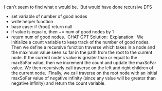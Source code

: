 I can't seem to find what x would be.
​
But would have done recursive DFS
- set variable of number of good nodes
- write helper function
- base case: if (!root) return null
- if value is equal x, then += num of good nodes by 1
- return num of good nodes.
​
CHAT GPT Solution:
​
Explanation:
​
We initialize a count variable to keep track of the number of good nodes. Then we define a recursive function traverse which takes in a node and the maximum value seen so far in the path from the root to the current node. If the current node's value is greater than or equal to the maxSoFar value, then we increment the count and update the maxSoFar value. We then recursively call traverse on the left and right children of the current node.
​
Finally, we call traverse on the root node with an initial maxSoFar value of negative infinity (since any value will be greater than negative infinity) and return the count variable.